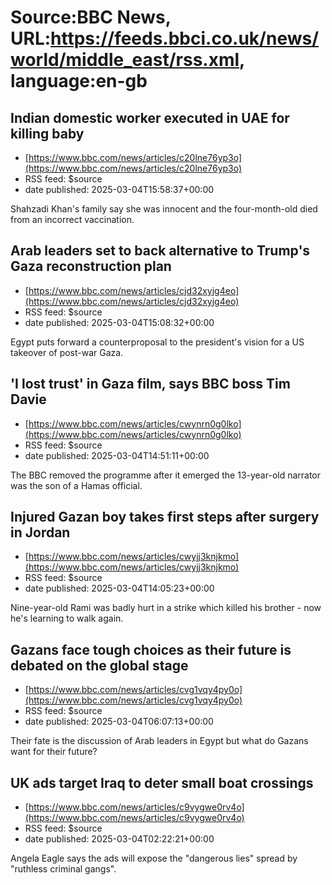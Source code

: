 # Source:BBC News, URL:https://feeds.bbci.co.uk/news/world/middle_east/rss.xml, language:en-gb

## Indian domestic worker executed in UAE for killing baby
 - [https://www.bbc.com/news/articles/c20lne76yp3o](https://www.bbc.com/news/articles/c20lne76yp3o)
 - RSS feed: $source
 - date published: 2025-03-04T15:58:37+00:00

Shahzadi Khan's family say she was innocent and the four-month-old died from an incorrect vaccination.

## Arab leaders set to back alternative to Trump's Gaza reconstruction plan
 - [https://www.bbc.com/news/articles/cjd32xyjg4eo](https://www.bbc.com/news/articles/cjd32xyjg4eo)
 - RSS feed: $source
 - date published: 2025-03-04T15:08:32+00:00

Egypt puts forward a counterproposal to the president's vision for a US takeover of post-war Gaza.

## 'I lost trust' in Gaza film, says BBC boss Tim Davie
 - [https://www.bbc.com/news/articles/cwynrn0g0lko](https://www.bbc.com/news/articles/cwynrn0g0lko)
 - RSS feed: $source
 - date published: 2025-03-04T14:51:11+00:00

The BBC removed the programme after it emerged the 13-year-old narrator was the son of a Hamas official.

## Injured Gazan boy takes first steps after surgery in Jordan
 - [https://www.bbc.com/news/articles/cwyjj3knjkmo](https://www.bbc.com/news/articles/cwyjj3knjkmo)
 - RSS feed: $source
 - date published: 2025-03-04T14:05:23+00:00

Nine-year-old Rami was badly hurt in a strike which killed his brother - now he's learning to walk again.

## Gazans face tough choices as their future is debated on the global stage
 - [https://www.bbc.com/news/articles/cvg1vqy4py0o](https://www.bbc.com/news/articles/cvg1vqy4py0o)
 - RSS feed: $source
 - date published: 2025-03-04T06:07:13+00:00

Their fate is the discussion of Arab leaders in Egypt but what do Gazans want for their future?

## UK ads target Iraq to deter small boat crossings
 - [https://www.bbc.com/news/articles/c9vygwe0rv4o](https://www.bbc.com/news/articles/c9vygwe0rv4o)
 - RSS feed: $source
 - date published: 2025-03-04T02:22:21+00:00

Angela Eagle says the ads will expose the "dangerous lies" spread by "ruthless criminal gangs".

